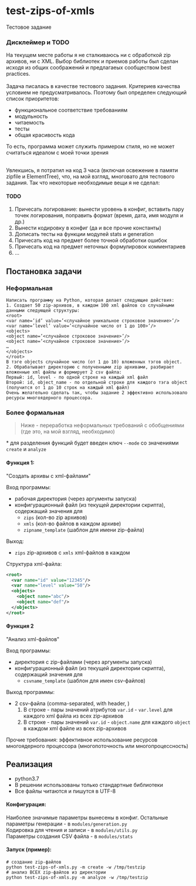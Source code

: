 # test-zips-of-xmls
Тестовое задание

### Дисклеймер и TODO
На текущем месте работы я не сталкиваюсь ни с обработкой zip архивов, ни с XML. Выбор библиотек и приемов работы был сделан исходя из общих соображений и предлагаеых сообществом best practices. <br><br>
Задача писалась в качестве тестового задания. Критериев качества условием не предусматривалось. Поэтому был определен следующий список приоритетов:
- функциональное соответствие требованиям
- модульность
- читаемость
- тесты
- общая красивость кода

То есть, программа может служить примером стиля, но не может считаться идеалом с моей точки зрения <br><br>

Увлекшись, я потратил на код 3 часа (включая освежение в памяти zipfile и ElementTree), что, на мой взгляд, многовато для тестового задания. Так что некоторые необходимые вещи я не сделал:

#### TODO
1. Причесать логирование: вынести уровень в конфиг, вставить пару точек логирования, поправить формат (время, дата, имя модуля и др.)
2. Вынести кодировку в конфиг (да и все прочие константы)
3. Дописать тесты на функции модулей stats и generation
4. Причесать код на предмет более точной обработки ошибок
5. Причесать код на предмет неточных формулировок комментариев 
6. ...

## Постановка задачи

### Неформальная
```
Написать программу на Python, которая делает следующие действия:
1. Создает 50 zip-архивов, в каждом 100 xml файлов со случайными данными следующей структуры:
<root>
<var name=’id’ value=’<случайное уникальное строковое значение>’/>
<var name=’level’ value=’<случайное число от 1 до 100>’/>
<objects>
<object name=’<случайное строковое значение>’/>
<object name=’<случайное строковое значение>’/>
…
</objects>
</root>
В тэге objects случайное число (от 1 до 10) вложенных тэгов object.
2. Обрабатывает директорию с полученными zip архивами, разбирает вложенные xml файлы и формирует 2 csv файла:
Первый: id, level - по одной строке на каждый xml файл
Второй: id, object_name - по отдельной строке для каждого тэга object (получится от 1 до 10 строк на каждый xml файл)
Очень желательно сделать так, чтобы задание 2 эффективно использовало ресурсы многоядерного процессора.
```

### Более формальная
> Ниже - переработка неформальных требований с обобщениями (где это, на мой взгляд, необходимо)

\* для разделения функций будет введен ключ `--mode` со значениями `create` и `analyze`

#### Функция 1:
"Создать архивы с xml-файлами"

Вход программы:
- рабочая директория (через аргументы запуска)
- конфигурационный файл (из текущей директории скрипта), содержащий значения для 
  - `zips` (кол-во zip архивов)
  - `xmls` (кол-во файлов в каждом архиве)
  - `zipname_template` (шаблон для имени zip-файла)

Выход:
- `zips` zip-архивов с `xmls` xml-файлов в каждом

Структура xml-файла:
```xml
<root>
  <var name="id" value="12345"/>
  <var name="level" value="50"/>
  <objects>
    <object name="abc"/>
    <object name="def"/>
  </objects>
</root>
```

#### Функция 2
"Анализ xml-файлов"

Вход программы:
- директория с zip-файлами (через аргументы запуска)
- конфигурационный файл (из текущей директории скрипта), содержащий значения для 
  - `csvname_template` (шаблон для имен csv-файлов)

Выход программы:
- 2 csv-файла (comma-separated, with header, )
  1. В строке - пары значений атрибутов `var.id` - `var.level` для каждого xml файла из всех zip-архивов
  2. В строке - пары значений  `var.id` - `object.name` для каждого `object` в каждом xml файле из всех zip-архивов
  
Прочие требования: эффективное использование ресурсов многоядерного процессора (многопоточность или многопроцессность)


## Реализация
- python3.7
- В решении использованы только стандартные библиотеки
- Все файлы читаются и пишутся в UTF-8

#### Конфигурация:<br>
Наиболее значимые параметры вынесены в конфиг. Остальные параметры генерации - в `modules/generation.py`<br>
Кодировка для чтения и записи - в `modules/utils.py`<br>
Параметры создания CSV файла - в `modules/stats`

#### Запуск (пример):
```shell
# создание zip-файлов
python test-zips-of-xmls.py -m create -w /tmp/testzip
# анализ ВСЕХ zip-файлов из директории
python test-zips-of-xmls.py -m analyze -w /tmp/testzip 
```



